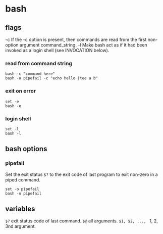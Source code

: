 
# bash

## flags
-c        If the -c option is present, then commands are read from the first non-option argument command_string.
-l        Make bash act as if it had been invoked as a login shell (see INVOCATION below).

### read from command string

	bash -c "command here"
	bash -o pipefail -c "echo hello |tee a b"

### exit on error

	set -e
	bash -e

### login shell

	set -l
	bash -l

## bash options
### pipefail
Set the exit status `$?` to the exit code of last program to exit non-zero in a piped command.

	set -o pipefail
	bash -o pipefail


## variables

`$?` exit status code of last command.
`$@` all arguments.
`$1, $2, ..., ` 1, 2, 3nd argument.
